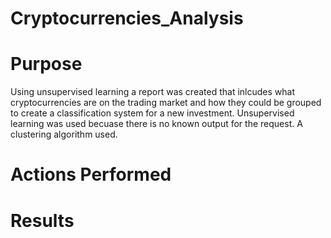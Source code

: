 # Cryptocurrencies_Analysis
# Purpose
Using unsupervised learning a report was created that inlcudes what cryptocurrencies are on the trading market and how they could be grouped to create a classification system for a new investment. 
Unsupervised learning was used becuase there is no known output for the request. A clustering algorithm used. 
# Actions Performed 

# Results 


